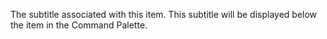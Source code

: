 The subtitle associated with this item. This subtitle will be displayed below the item in the Command Palette.
